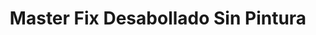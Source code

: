 ---
title: "Master Fix Desabollado Sin Pintura"
url: /ycua-sati/master-fix-desabollado-sin-pintura/
shop: Autohaus
---